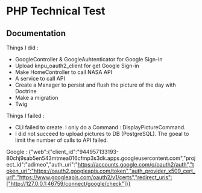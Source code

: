 # PHP Technical Test

## Documentation

Things I did : 
- GoogleController & GoogleAuhtenticator for Google Sign-in 
- Upload knpu_oauth2_client for get Google Sign-in
- Make HomeController to call NASA API 
- A service to call API
- Create a Manager to persist and flush the picture of the day with Doctrine
- Make a migration 
- Twig


Things I failed : 
- CLI failed to create. I only do a Command : DisplayPictureCommand.
- I did not succeed to upload pictures to DB (PostgreSQL). The goeal to limit the number of calls to API failed. 

Google : 
{"web":{"client_id":"944957133193-80chj9sab5en543mtmea016cfmp3s3dk.apps.googleusercontent.com","project_id":"adimeo","auth_uri":"https://accounts.google.com/o/oauth2/auth","token_uri":"https://oauth2.googleapis.com/token","auth_provider_x509_cert_url":"https://www.googleapis.com/oauth2/v1/certs","redirect_uris":["http://127.0.0.1:46759/connect/google/check"]}}
